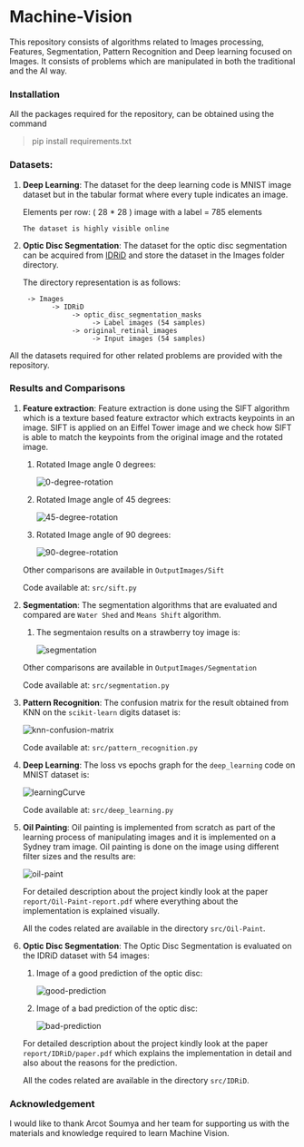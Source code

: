 # Machine-Vision

This repository consists of algorithms related to Images processing, Features, Segmentation, Pattern Recognition and Deep learning focused on Images. It consists of problems which are 
manipulated in both the traditional and the AI way.

### Installation

All the packages required for the repository, can be obtained using the command

> pip install requirements.txt


### Datasets:

1) **Deep Learning**: The dataset for the deep learning code is MNIST image dataset but in the tabular format where every tuple indicates an image.

    Elements per row: ( 28 * 28 ) image with a label = 785 elements

    `The dataset is highly visible online`
    
2) **Optic Disc Segmentation**: The dataset for the optic disc segmentation can be acquired from [IDRiD](https://idrid.grand-challenge.org/) and store the dataset in the Images folder 
    directory. 
    
    The directory representation is as follows: 

        -> Images 
              -> IDRiD
                   -> optic_disc_segmentation_masks
                        -> Label images (54 samples)
                   -> original_retinal_images
                        -> Input images (54 samples)
                        
All the datasets required for other related problems are provided with the repository.
                        

### Results and Comparisons

1) **Feature extraction**: Feature extraction is done using the SIFT algorithm which is a texture based feature extractor which extracts keypoints
    in an image. SIFT is applied on an Eiffel Tower image and we check how SIFT is able to match the keypoints from the original image and the rotated image.
    1) Rotated Image angle 0 degrees:
    
        ![0-degree-rotation](OutputImages/Sift/Eiffel-Tower-OriginalImage0.jpg)
        
    2) Rotated Image angle of 45 degrees:
    
        ![45-degree-rotation](OutputImages/Sift/Eiffel-Tower-OriginalImage45.jpg)
        
    3) Rotated Image angle of 90 degrees:
    
        ![90-degree-rotation](OutputImages/Sift/Eiffel-Tower-OriginalImage90.jpg)
        
    Other comparisons are available in `OutputImages/Sift`
    
    Code available at: `src/sift.py`

2) **Segmentation**: The segmentation algorithms that are evaluated and compared are `Water Shed` and `Means Shift` algorithm.
    1) The segmentaion results on a strawberry toy image is:
    
        ![segmentation](OutputImages/Segmentation/strawberry.png)
        
    Other comparisons are available in `OutputImages/Segmentation`
    
    Code available at: `src/segmentation.py`

3) **Pattern Recognition**: The confusion matrix for the result obtained from KNN on the `scikit-learn` digits dataset is:

    ![knn-confusion-matrix](OutputImages/Pattern_recognition/knn_confusion_matrix.png)

    Code available at: `src/pattern_recognition.py`
    
4) **Deep Learning**: The loss vs epochs graph for the `deep_learning` code on MNIST dataset is: 

    ![learningCurve](OutputImages/Deep_Learning/lossvsepochs.png)
    
    Code available at: `src/deep_learning.py`
    
5) **Oil Painting**: Oil painting is implemented from scratch as part of the learning process 
    of manipulating images and it is implemented on a Sydney tram image. Oil 
    painting is done on the image using different filter sizes and the results are:

    ![oil-paint](OutputImages/Oil-Paint/plots/combinedGrayRailImageWithAll3Filters.png)

    For detailed description about the project kindly look at the paper
    `report/Oil-Paint-report.pdf` where everything about the implementation is explained visually.
    
    All the codes related are available in the directory `src/Oil-Paint`. 

6) **Optic Disc Segmentation**: The Optic Disc Segmentation is evaluated on the IDRiD dataset with 54 images: 
    1) Image of a good prediction of the optic disc:
    
        ![good-prediction](report/IDRiD/images/good.PNG)
    
    2) Image of a bad prediction of the optic disc:
    
        ![bad-prediction](report/IDRiD/images/bad.PNG)
        
    For detailed description about the project kindly look at the paper
    `report/IDRiD/paper.pdf` which explains the implementation in detail and also 
    about the reasons for the prediction.
    
     All the codes related are available in the directory `src/IDRiD`.
     
### Acknowledgement

I would like to thank Arcot Soumya and her team for supporting us with the materials and knowledge required to learn Machine Vision.
        
    

